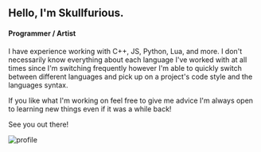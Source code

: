 ## Hello, I'm Skullfurious. 

#### Programmer / Artist

I have experience working with C++, JS, Python, Lua, and more. I don't necessarily know everything about each language I've worked with at all times since I'm switching frequently however I'm able to quickly switch between different languages and pick up on a project's code style and the languages syntax.

If you like what I'm working on feel free to give me advice I'm always open to learning new things even if it was a while back! 

See you out there!

![profile](https://user-images.githubusercontent.com/34455502/170454973-da474143-ebe9-4803-b36d-837125dbd256.png)
